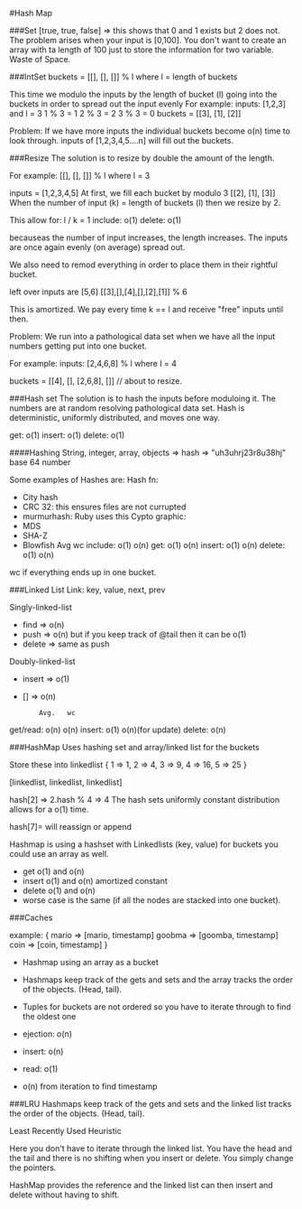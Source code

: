 #Hash Map

###Set
[true, true, false] => this shows that 0 and 1 exists but 2 does not.
The problem arises when your input is [0,100]. You don't want to create an array with ta length of 100 just to store the information for two variable. Waste of Space.

###IntSet
buckets = [[], [], []]
% l where l = length of buckets

This time we modulo the inputs by the length of bucket (l) going into the buckets in order to spread out the input evenly
For example:
inputs: [1,2,3] and l = 3
1 % 3 = 1
2 % 3 = 2
3 % 3 = 0
buckets = [[3], [1], [2]]

Problem: If we have more inputs the individual buckets become o(n) time to look through.
inputs of [1,2,3,4,5....n] will fill out the buckets.

###Resize
The solution is to resize by double the amount of the length.

For example:
[[], [], []]
% l where l = 3

inputs = [1,2,3,4,5]
At first, we fill each bucket by modulo 3
[[2], [1], [3]]
When the number of input (k) = length of buckets (l) then we resize by 2.

This allow for:
l / k = 1
include: o(1)
delete: o(1)

becauseas the number of input increases, the length increases. The inputs are once again evenly (on average) spread out.

We also need to remod everything in order to place them in their rightful bucket.

left over inputs are [5,6]
[[3],[],[4],[],[2],[1]]
% 6

This is amortized. We pay every time k == l and receive "free" inputs until then.

Problem: We run into a pathological data set when we have all the input numbers getting put into one bucket.

For example:
inputs: [2,4,6,8] % l
where l = 4

buckets = [[4], [], [2,6,8], []]
// about to resize.

###Hash set
The solution is to hash the inputs before moduloing it. The numbers are at random resolving pathological data set.
Hash is deterministic, uniformly distributed, and moves one way.

get: o(1)
insert: o(1)
delete: o(1)

####Hashing
String, integer, array, objects => hash => "uh3uhrj23r8u38hj" base 64 number

Some examples of Hashes are:
Hash fn:
 - City hash
 - CRC 32: this ensures files are not currupted
 - murmurhash: Ruby uses this
Cypto graphic:
 - MDS
 - SHA-Z
 - Blowfish
          Avg    wc
include:  o(1)  o(n)
get:      o(1)  o(n)
insert:   o(1)  o(n)
delete:   o(1)  o(n)

wc if everything ends up in one bucket.

###Linked List
Link: key, value, next, prev

Singly-linked-list
- find => o(n)
- push => o(n) but if you keep track of @tail then it can be o(1)
- delete => same as push

Doubly-linked-list
- insert => o(1)
- [] => o(n)

          Avg.   wc
get/read: o(n)   o(n)
insert:   o(1)   o(n)(for update)
delete:          o(n)

###HashMap
Uses hashing set and array/linked list for the buckets

Store these into linkedlist
{
  1 => 1,
  2 => 4,
  3 => 9,
  4 => 16,
  5 => 25
}


[linkedlist, linkedlist, linkedlist]

hash[2] => 2.hash % 4 => 4
The hash sets uniformly constant distribution allows for a o(1) time.

hash[7]= will reassign or append

Hashmap is using a hashset with Linkedlists (key, value) for buckets
  you could use an array as well.

- get o(1) and o(n)
- insert o(1) and o(n)  amortized constant
- delete o(1) and o(n)
- worse case is the same (if all the nodes are stacked into one bucket).


###Caches

example:
{
  mario => [mario, timestamp]
  goobma => [goomba, timestamp]
  coin => [coin, timestamp]
}

- Hashmap using an array as a bucket
- Hashmaps keep track of the gets and sets and the array tracks the order of the objects. (Head, tail).

- Tuples for buckets are not ordered so you have to iterate through to find the oldest one

- ejection: o(n)
- insert: o(n)
- read: o(1)
- o(n) from iteration to find timestamp

###LRU
Hashmaps keep track of the gets and sets and the linked list tracks the order of the objects. (Head, tail).

Least Recently Used
Heuristic

Here you don't have to iterate through the linked list. You have the head and the tail and there is no shifting when you insert or delete. You simply change the pointers.

HashMap provides the reference and the linked list can then insert and delete without having to shift.


<!-- ###Big o
      hashset ll    HM
get    o(1)   o(n)
insert 0(1)   o(1)
delte  o(1)   o(n) -->
